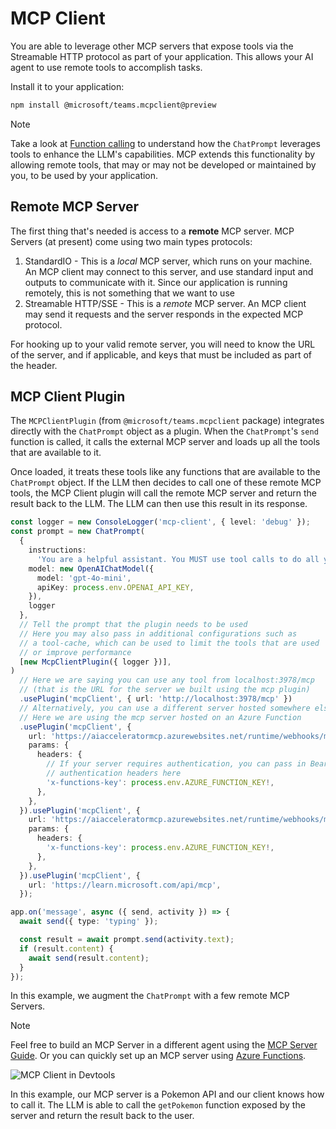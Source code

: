# MCP Client

You are able to leverage other MCP servers that expose tools via the Streamable HTTP protocol as part of your application. This allows your AI agent to use remote tools to accomplish tasks.

Install it to your application:

```bash
npm install @microsoft/teams.mcpclient@preview
```

> [!NOTE]
> Take a look at [Function calling](../function-calling) to understand how the `ChatPrompt` leverages tools to enhance the LLM's capabilities. MCP extends this functionality by allowing remote tools, that may or may not be developed or maintained by you, to be used by your application.

## Remote MCP Server

The first thing that's needed is access to a **remote** MCP server. MCP Servers (at present) come using two main types protocols:

1. StandardIO - This is a _local_ MCP server, which runs on your machine. An MCP client may connect to this server, and use standard input and outputs to communicate with it. Since our application is running remotely, this is not something that we want to use
2. Streamable HTTP/SSE - This is a _remote_ MCP server. An MCP client may send it requests and the server responds in the expected MCP protocol.

For hooking up to your valid remote server, you will need to know the URL of the server, and if applicable, and keys that must be included as part of the header.

## MCP Client Plugin

The `MCPClientPlugin` (from `@microsoft/teams.mcpclient` package) integrates directly with the `ChatPrompt` object as a plugin. When the `ChatPrompt`'s `send` function is called, it calls the external MCP server and loads up all the tools that are available to it.

Once loaded, it treats these tools like any functions that are available to the `ChatPrompt` object. If the LLM then decides to call one of these remote MCP tools, the MCP Client plugin will call the remote MCP server and return the result back to the LLM. The LLM can then use this result in its response.

```ts
const logger = new ConsoleLogger('mcp-client', { level: 'debug' });
const prompt = new ChatPrompt(
  {
    instructions:
      'You are a helpful assistant. You MUST use tool calls to do all your work.',
    model: new OpenAIChatModel({
      model: 'gpt-4o-mini',
      apiKey: process.env.OPENAI_API_KEY,
    }),
    logger
  },
  // Tell the prompt that the plugin needs to be used
  // Here you may also pass in additional configurations such as
  // a tool-cache, which can be used to limit the tools that are used
  // or improve performance
  [new McpClientPlugin({ logger })],
)
  // Here we are saying you can use any tool from localhost:3978/mcp
  // (that is the URL for the server we built using the mcp plugin)
  .usePlugin('mcpClient', { url: 'http://localhost:3978/mcp' })
  // Alternatively, you can use a different server hosted somewhere else
  // Here we are using the mcp server hosted on an Azure Function
  .usePlugin('mcpClient', {
    url: 'https://aiacceleratormcp.azurewebsites.net/runtime/webhooks/mcp/sse',
    params: {
      headers: {
        // If your server requires authentication, you can pass in Bearer or other
        // authentication headers here
        'x-functions-key': process.env.AZURE_FUNCTION_KEY!,
      },
    },
  }).usePlugin('mcpClient', {
    url: 'https://aiacceleratormcp.azurewebsites.net/runtime/webhooks/mcp/sse',
    params: {
      headers: {
        'x-functions-key': process.env.AZURE_FUNCTION_KEY!,
      },
    },
  }).usePlugin('mcpClient', {
    url: 'https://learn.microsoft.com/api/mcp',
  });

app.on('message', async ({ send, activity }) => {
  await send({ type: 'typing' });

  const result = await prompt.send(activity.text);
  if (result.content) {
    await send(result.content);
  }
});
```

In this example, we augment the `ChatPrompt` with a few remote MCP Servers.

> [!NOTE]
> Feel free to build an MCP Server in a different agent using the [MCP Server Guide](./mcp-server). Or you can quickly set up an MCP server using [Azure Functions](https://techcommunity.microsoft.com/blog/appsonazureblog/build-ai-agent-tools-using-remote-mcp-with-azure-functions/4401059).

![MCP Client in Devtools](/screenshots/mcp-client-pokemon.gif)

In this example, our MCP server is a Pokemon API and our client knows how to call it. The LLM is able to call the `getPokemon` function exposed by the server and return the result back to the user.
